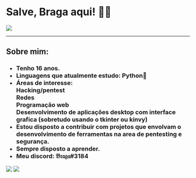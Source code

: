 <h1> Salve, Braga aqui! 👨‍💻 </h1>
<a href='https://www.linkedin.com/in/-arthur-braga-/'><img src='https://content.linkedin.com/content/dam/me/business/en-us/amp/brand-site/v2/bg/LI-Logo.svg.original.svg'></a>
<hr>
<h2> Sobre mim: </h2>
<h3> 
  <ul>
    <li>Tenho 16 anos.</li>
    <li>Linguagens que atualmente estudo: Python🐍</li> 
    <li>Áreas de interesse:
       <br>Hacking/pentest
       <br>Redes
       <br>Programação web
       <br>Desenvolvimento de aplicações desktop com interface grafica (sobretudo usando o tkinter ou kinvy)
    </li>
    <li>Estou disposto a contribuir com projetos que envolvam o desenvolvimento de ferramentas na area de pentesting e segurança.</li>
    <li>Sempre disposto a aprender.</li>
    <li>Meu discord: 𝔅𝔯𝔞𝔤𝔞#3184 </li>
  </ul>
</h3>
<img src='https://github-readme-stats.vercel.app/api?username=Braga451&theme=vision-friendly-dark'>
<img src='https://github-readme-stats.vercel.app/api/top-langs/?username=Braga451&layout=compact&theme=vision-friendly-dark'>
